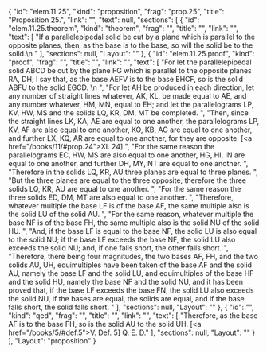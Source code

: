 {
  "id": "elem.11.25",
  "kind": "proposition",
  "frag": "prop.25",
  "title": "Proposition 25.",
  "link": "",
  "text": null,
  "sections": [
    {
      "id": "elem.11.25.theorem",
      "kind": "theorem",
      "frag": "",
      "title": "",
      "link": "",
      "text": [
        "If a parallelepipedal solid be cut by a plane which is parallel to the opposite planes, then, as the base is to the base, so will the solid be to the solid.\n      "
      ],
      "sections": null,
      "Layout": ""
    },
    {
      "id": "elem.11.25.proof",
      "kind": "proof",
      "frag": "",
      "title": "",
      "link": "",
      "text": [
        "For let the parallelepipedal solid ABCD be cut by the plane FG which is parallel to the opposite planes RA, DH; I say that, as the base AEFV is to the base EHCF, so is the solid ABFU to the solid EGCD. \n      ",
        "For let AH be produced in each direction, let any number of straight lines whatever, AK, KL, be made equal to AE, and any number whatever, HM, MN, equal to EH; and let the parallelograms LP, KV, HW, MS and the solids LQ, KR, DM, MT be completed. ",
        "Then, since the straight lines LK, KA, AE are equal to one another, the parallelograms LP, KV, AF are also equal to one another, KO, KB, AG are equal to one another, and further LX, KQ, AR are equal to one another, for they are opposite. [<a href=\"/books/11/#prop.24\">XI. 24</a>] ",
        "For the same reason the parallelograms EC, HW, MS are also equal to one another, HG, HI, IN are equal to one another, and further DH, MY, NT are equal to one another. ",
        "Therefore in the solids LQ, KR, AU three planes are equal to three planes. ",
        "But the three planes are equal to the three opposite; therefore the three solids LQ, KR, AU are equal to one another. ",
        "For the same reason the three solids ED, DM, MT are also equal to one another. ",
        "Therefore, whatever multiple the base LF is of the base AF, the same multiple also is the solid LU of the solid AU. ",
        "For the same reason, whatever multiple the base NF is of the base FH, the same multiple also is the solid NU of the solid HU. ",
        "And, if the base LF is equal to the base NF, the solid LU is also equal to the solid NU; if the base LF exceeds the base NF, the solid LU also exceeds the solid NU; and, if one falls short, the other falls short. ",
        "Therefore, there being four magnitudes, the two bases AF, FH, and the two solids AU, UH, equimultiples have been taken of the base AF and the solid AU, namely the base LF and the solid LU, and equimultiples of the base HF and the solid HU, namely the base NF and the solid NU, and it has been proved that, if the base LF exceeds the base FN, the solid LU also exceeds the solid NU, if the bases are equal, the solids are equal, and if the base falls short, the solid falls short. "
      ],
      "sections": null,
      "Layout": ""
    },
    {
      "id": "",
      "kind": "qed",
      "frag": "",
      "title": "",
      "link": "",
      "text": [
        "Therefore, as the base AF is to the base FH, so is the solid AU to the solid UH. [<a href=\"/books/5/#def.5\">V. Def. 5</a>] Q. E. D."
      ],
      "sections": null,
      "Layout": ""
    }
  ],
  "Layout": "proposition"
}
